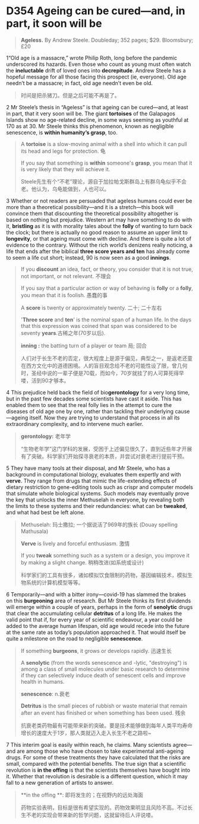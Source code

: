 # D354 Ageing can be cured—and, in part, it soon will be
> **Ageless.** By Andrew Steele. Doubleday; 352 pages; $29. Bloomsbury; £20
 > 

1“Old age is a massacre,” wrote Philip Roth, long before the pandemic underscored its hazards. Even those who count as young must often watch the **ineluctable** drift of loved ones into **decrepitude**. Andrew Steele has a hopeful message for all those facing this prospect (ie, everyone). Old age needn’t be a massacre; in fact, old age needn’t even be old.

> 时间是把杀猪刀。但是之后可能不再是了。
>

2 Mr Steele’s thesis in “Ageless” is that ageing can be cured—and, at least in part, that it very soon will be. The giant **tortoises** of the Galapagos Islands show no age-related decline, in some ways seeming as youthful at 170 as at 30. Mr Steele thinks this phenomenon, known as negligible senescence, is **within humanity’s grasp**, too.

> A **tortoise** is a slow-moving animal with a shell into which it can pull its head and legs for protection. 龟
>
> If you say that something is **within** someone's **grasp**, you mean that it is very likely that they will achieve it.
>
> Steele先生有个“不老”理论，源自于加拉帕戈斯群岛上有群乌龟似乎不会老。他认为，乌龟能做到，人也可以。
>

3 Whether or not readers are persuaded that ageless humans could ever be more than a theoretical possibility—and it is a stretch—this book will convince them that discounting the theoretical possibility altogether is based on nothing but prejudice. Western art may have something to do with it, **bristling** as it is with morality tales about the **folly** of wanting to turn back the clock; but there is actually no good reason to assume an upper limit to **longevity**, or that ageing must come with decline. And there is quite a lot of evidence to the contrary. Without the rich world’s denizens really noticing, a life that ends after the biblical **three score years and ten** has already come to seem a life cut short; instead, 90 is now seen as a good **innings**.

> If you **discount** an idea, fact, or theory, you consider that it is not true, not important, or not relevant. 不理会
>
> If you say that a particular action or way of behaving is **folly** or a **folly**, you mean that it is foolish. 愚蠢的事
>
> A **score** is twenty or approximately twenty. 二十; 二十左右
>
> '**Three score** and **ten**' is the nominal span of a human life. In the days that this expression was coined that span was considered to be seventy **years**.古稀之年(70岁以后).
>
> **inning :** the batting turn of a player or team 局; 回合
>
> 人们对于长生不老的否定，很大程度上是源于偏见，典型之一，是返老还童在西方文化中的道德困境。人的盲目观念给不老的可能性设了限，曾几何时，圣经中说的一辈子便是70载，而如今，70岁就挂了的人可算死得早喽，活到90才够本。
>

4 This prejudice held back the field of bio**gerontology** for a very long time, but in the past few decades some scientists have cast it aside. This has enabled them to see that the real folly lies in the attempt to cure the diseases of old age one by one, rather than tackling their underlying cause—ageing itself. Now they are trying to understand that process in all its extraordinary complexity, and to intervene much earlier.

> **gerontology:** 老年学
>
> “生物老年学”这门学科的发展，受困于上述偏见很久了，直到近些年才开展有了突破。科学家们开始探寻衰老的本质，并尝试对衰老进行提前干预。
>

5 They have many tools at their disposal, and Mr Steele, who has a background in computational biology, evaluates them expertly and with **verve**. They range from drugs that mimic the life-extending effects of dietary restriction to gene-editing tools such as crispr and computer models that simulate whole biological systems. Such models may eventually prove the key that unlocks the inner Methuselah in everyone, by revealing both the limits to these systems and their redundancies: what can be **tweaked**, and what had best be left alone.

> Methuselah: 玛士撒拉; 一个据说活了969年的族长 (Douay spelling Mathusala)
>
> **Verve** is lively and forceful enthusiasm. 激情
>
> If you **tweak** something such as a system or a design, you improve it by making a slight change. 稍稍改进(如系统或设计)
>
> 科学家们的工具有很多，诸如模拟饮食限制的药物，基因编辑技术，模拟生物系统的计算机模型等等。
>

6 Temporarily—and with a bitter irony—covid-19 has slammed the brakes on this **burgeoning** area of research. But Mr Steele thinks its first dividends will emerge within a couple of years, perhaps in the form of **senolytic** drugs that clear the accumulating cellular **detritus** of a long life. He makes the valid point that if, for every year of scientific endeavour, a year could be added to the average human lifespan, old age would recede into the future at the same rate as today’s population approached it. That would itself be quite a milestone on the road to negligible **senescence**.

> If something **burgeons**, it grows or develops rapidly. 迅速生长
>
> A **senolytic** (from the words senescence and -lytic, "destroying") is among a class of small molecules under basic research to determine if they can selectively induce death of senescent cells and improve health in humans.
>
> **senescence**: n.衰老
>
> **Detritus** is the small pieces of rubbish or waste material that remain after an event has finished or when something has been used. 残余
>
> 抗衰老类药物最有可能带来新的突破。要是技术能够做到每年人类平均寿命增长的速度大于1岁，那人类就迈入走入长生不老之路啦~
>

7 This interim goal is easily within reach, he claims. Many scientists agree—and are among those who have chosen to take experimental anti-ageing drugs. For some of these treatments they have calculated that the risks are small, compared with the potential benefits. The true sign that a scientific revolution is **in the offing** is that the scientists themselves have bought into it. Whether that revolution is desirable is a different question, which it may fall to a new generation of artists to answer.

> **in the offing **: 即将发生的；在视野内的远处海面
>
> 药物实验表明，目标是很有希望实现的。药物效果明显且风险不高。不过长生不老的实现会带来新的哲学问题，这就留待后人评说喽。
>

